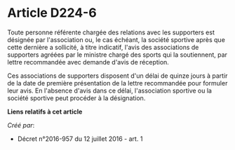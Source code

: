 # Article D224-6

Toute personne référente chargée des relations avec les supporters est désignée par l'association ou, le cas échéant, la
société sportive après que cette dernière a sollicité, à titre indicatif, l'avis des associations de supporters agréées par
le ministre chargé des sports qui la soutiennent, par lettre recommandée avec demande d'avis de réception. 

Ces associations de supporters disposent d'un délai de quinze jours à partir de la date de première présentation de la lettre
recommandée pour formuler leur avis. En l'absence d'avis dans ce délai, l'association sportive ou la société sportive peut
procéder à la désignation.

**Liens relatifs à cet article**

_Créé par_:

  - Décret n°2016-957 du 12 juillet 2016 - art. 1
